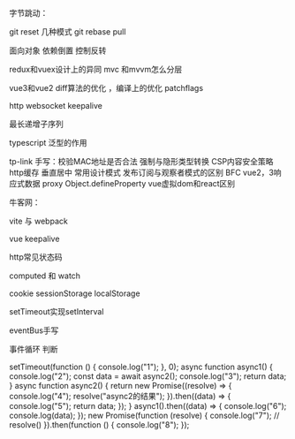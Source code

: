 字节跳动：

git reset 几种模式 git rebase pull

面向对象  依赖倒置  控制反转

redux和vuex设计上的异同    mvc 和mvvm怎么分层

vue3和vue2  diff算法的优化 ，编译上的优化 patchflags

http  websocket   keepalive

最长递增子序列

typescript 泛型的作用

tp-link
手写：校验MAC地址是否合法
强制与隐形类型转换
CSP内容安全策略
http缓存
垂直居中
常用设计模式
发布订阅与观察者模式的区别
BFC
vue2，3响应式数据 proxy Object.defineProperty
vue虚拟dom和react区别





牛客网：

vite 与 webpack

vue keepalive 

http常见状态码

computed 和 watch

cookie sessionStorage localStorage

setTimeout实现setInterval

eventBus手写

事件循环 判断

setTimeout(function () {
  console.log("1");
}, 0);
async function async1() {
  console.log("2");
  const data = await async2();
  console.log("3");
  return data;
}
async function async2() {
  return new Promise((resolve) => {
    console.log("4");
    resolve("async2的结果");
  }).then((data) => {
    console.log("5");
    return data;
  });
}
async1().then((data) => {
  console.log("6");
  console.log(data);
});
new Promise(function (resolve) {
  console.log("7");
  //   resolve()
}).then(function () {
  console.log("8");
});

